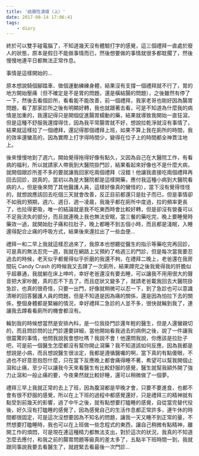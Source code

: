 ```yaml
---
title: '結腸性潰瘍（上）'
date: 2017-08-14 17:06:41
tags:
    - diary
---
```


終於可以雙手碰電腦了，不知道幾天沒有體驗打字的感覺，這三個禮拜一直處於廢人的狀態，原本是假日不能做事情而已，然後想要做的事情就很多都耽擱了，然後慢慢地連平日都無法正常作息。

事情是這樣開始的...

<!--more-->

原本想說騎個腳踏車、做個運動練練身體，結果沒有支撐一個禮拜就不行了，胃的地方開始壓痛（但不確定是不是胃的問題，還是橫結腸的問題），之後雖然有停了一下，然後去看個診所，看看能不能改善，前一個禮拜，我家老哥也剛好因為腸胃問題，看了那家診所之後有明顯好轉，我也就跟著去看，可是不知道為什麼我的病情是加重的，我還記得只是開個促進腸胃蠕動的藥，結果就導致我開始一直狂瀉，但是這種不舒服我還撐得住，因為我平常腸胃就不好，想說拉乾淨就沒有事情了，結果就這樣拉了一個禮拜，還記得那個禮拜上班，如果不算上我在廁所的時間，我的效率還蠻高的，因為實際上打字得時間少，變得在位子上的時間都全神貫注地上。

後來慢慢地到了週六，開始覺得拖得好像有點久，又因為自己在大醫院工作，有看病的福利，所以就請家人帶我到大醫院掛門診，結果看起來好像也不是什麼大病，就開個跟診所差不多的要就讓我回家吃兩個禮拜（沒錯！他讓我直接吃兩個禮拜再回去回診，說真的，當初以為是大醫院都是這樣開藥，應付我這種小病到大醫院看病的人，但是後來問了其他醫護人員，這樣好像真的蠻怪的），當下沒有覺得怪怪的，就想說應該回去吃個三天就會改善，反正目前都還只是肚子而已，但是事情卻不如我的預期，週六、週日、週一凌晨，我幾乎都在廁所中度過，拉的頻率更長了，也拉得更吸，唯一的結論就是我不吃東西時會比較好轉，但是卻沒有營養可以不足我流失的部分，而且就連晚上我也無法安眠，當三餐的藥吃完，晚上要睡覺時藥效一過，就開始肚子痛和拉肚子，晚上都睡不到五個小時，而且都是淺眠，入睡還得配合止痛的呼吸方式，結果後來還拉出了一些血便...

禮拜一和二早上我就這樣忍過來了，我原本也想聽從醫生的指示等藥吃完再回診，可是真的無法忍完一週，我就在網路上又預約了格週三的門診，但是每次當我要忍過去的時候，老天似乎都覺得似乎折磨的我還不夠，在禮拜二晚上，老爸還在我房間玩 Candy Crash 的時候我又去蹲了一次廁所，結果蹲完之後我覺得我的肝膽似乎超暴通，我就躺在床上呻吟，幸好老爸還沒有要去睡，可以讓我不用用很大的聲音把大家吵醒，真的忍不下去了，而且症狀又變多了，就請老爸載我回去大醫院掛急診，也真的很奇怪，只要一出門，好像就稍微可以忍一下，到了急診也可以意識清晰的回答醫護人員的問題，但是不知道是因為痛的關係，還是因為怕拉下去的關係，整個身體都是緊繃的情況，幸好禮拜二急診的人並不多，很快就輪到我了，連讓我去蹲看看廁所的機會都沒有。

輪到我的時候想當然是安排內科，是一位我掛門診還年輕的醫生，但是人還蠻親切的，而且問診問的比門診還要詳細，當他開始看我過去的病例之後，說了一件讓我很震驚的事情，他問我說我會想吐嗎？我說不會！他還問我說，你應該是拉肚子吧，可是前一個醫生怎麼都沒有幫你開止瀉藥？我不知道該如何反應，因為我都是想說是小病，而且想說醫生很淡定，我都是遵循醫囑的啊，當下真的有點傻眼，不過也不好意思抱怨什麼，只在當下反應晚上都會痛得睡不著，希望可以幫我開個止瀉和止痛，至少可以讓我今天來看醫生有比較舒服的感覺，醫生就幫我額外開了強力止瀉和一般止痛的要，今夜果然就比較好睡，還可以稍微做了一個夢。

禮拜三早上我就正常的去上了班，因為腹瀉都是早晚才會，只要不要進食，也都不會有很不舒服的感覺，所以在上下班的過程中都感覺還好，只是禮拜三的精神就有點受到前幾天的影響，過了中午之後，就有點想要打瞌睡的感覺，自從當完替代役後，好久沒有打瞌睡的感覺了，因為感覺自己的生活作息都正常許多，連午休的時間都很固定，可是這次沒想要因為不知名的問題，讓我一天又睡不到正常的量，不然想要打瞌睡時，我也可以在上班做一些念程式的東西，讓自己稍微有點精神，離開工作的煩悶，可是現在連這種精力都無法支出，對於這次的狀況，我真的不知道怎麼去應付，和我之前的腸胃問題等級真的差太多了，五點半下班時間一到，我就跟同事說我要去看醫生了，就趕緊去看最後一次門診...
